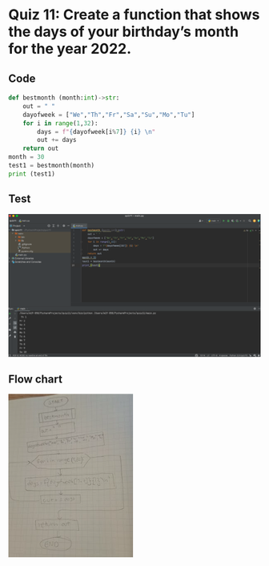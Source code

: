 # Quiz 11: Create a function that shows the days of your birthday’s month for the year 2022.
## Code
```.py
def bestmonth (month:int)->str:
    out = " "
    dayofweek = ["We","Th","Fr","Sa","Su","Mo","Tu"]
    for i in range(1,32):
        days = f"{dayofweek[i%7]} {i} \n"
        out += days
    return out
month = 30
test1 = bestmonth(month)
print (test1)
```
## Test
![](Screen%20Shot%202022-10-10%20at%2020.10.52.png)
## Flow chart
![](011.png)

